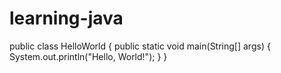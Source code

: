 # learning-java
public class HelloWorld {
    public static void main(String[] args) {
        System.out.println("Hello, World!");
    }
}
